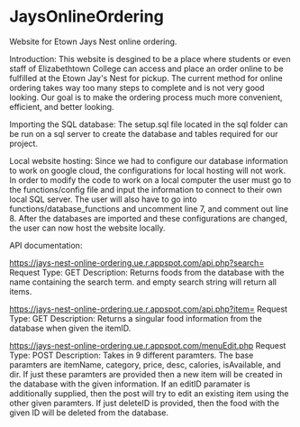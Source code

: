 # JaysOnlineOrdering
Website for Etown Jays Nest online ordering.

Introduction:
This website is desgined to be a place where students or even staff of Elizabethtown College can access and place an order online to be fulfilled at the Etown Jay's Nest for pickup. The current method for online ordering takes way too many steps to complete and is not very good looking. Our goal is to make the ordering process much more convenient, efficient, and better looking.

Importing the SQL database:
The setup.sql file located in the sql folder can be run on a sql server to create the database and tables required for our project.

Local website hosting:
Since we had to configure our database information to work on google cloud, the configurations for local hosting will not work. In order to modify the code to work on a local computer the user must go to the functions/config file and input the information to connect to their own local SQL server. The user will also have to go into functions/database_functions and uncomment line 7, and comment out line 8. After the databases are imported and these configurations are changed, the user can now host the website locally.

API documentation:

https://jays-nest-online-ordering.ue.r.appspot.com/api.php?search=
Request Type: GET
Description: Returns foods from the database with the name containing the search term. and empty search string will return all items.

https://jays-nest-online-ordering.ue.r.appspot.com/api.php?item=
Request Type: GET
Description: Returns a singular food information from the database when given the itemID.

https://jays-nest-online-ordering.ue.r.appspot.com/menuEdit.php
Request Type: POST
Description: Takes in 9 different paramters. The base paramters are itemName, category, price, desc, calories, isAvailable, and dir. If just these paramters are provided then a new item will be created in the database with the given information. If an editID paramater is additionally supplied, then the post will try to edit an existing item using the other given paramters. If just deleteID is provided, then the food with the given ID will be deleted from the database.
